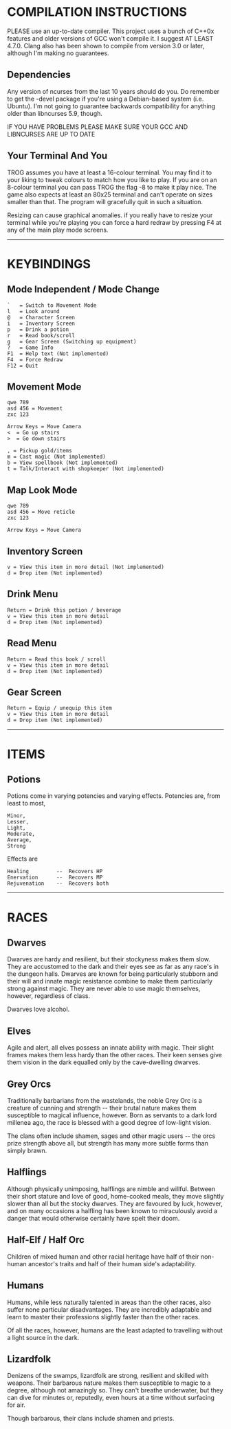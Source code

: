 COMPILATION INSTRUCTIONS
========================

PLEASE use an up-to-date compiler. This project uses a bunch of C++0x features
and older versions of GCC won't compile it. I suggest AT LEAST 4.7.0. Clang also
has been shown to compile from version 3.0 or later, although I'm making no
guarantees.

Dependencies
------------

Any version of ncurses from the last 10 years should do you. Do remember to get
the -devel package if you're using a Debian-based system (i.e. Ubuntu). I'm not
going to guarantee backwards compatibility for anything older than libncurses
5.9, though.

IF YOU HAVE PROBLEMS PLEASE MAKE SURE YOUR GCC AND LIBNCURSES ARE UP TO DATE

Your Terminal And You
---------------------

TROG assumes you have at least a 16-colour terminal. You may find it to your
liking to tweak colours to match how you like to play. If you are on an 8-colour
terminal you can pass TROG the flag -8 to make it play nice. The game also
expects at least an 80x25 terminal and can't operate on sizes smaller than that.
The program will gracefully quit in such a situation.

Resizing can cause graphical anomalies. if you really have to resize your
terminal while you're playing you can force a hard redraw by pressing F4 at any
of the main play mode screens.

---------------------------------------


KEYBINDINGS
===========

Mode Independent / Mode Change
------------------------------

    `   = Switch to Movement Mode
    l   = Look around
    @   = Character Screen
    i   = Inventory Screen
    p   = Drink a potion
    r   = Read book/scroll
    g   = Gear Screen (Switching up equipment)
    ?   = Game Info
    F1  = Help text (Not implemented)
    F4  = Force Redraw
    F12 = Quit

Movement Mode
-------------

    qwe 789
    asd 456 = Movement
    zxc 123

    Arrow Keys = Move Camera
    <  = Go up stairs
    >  = Go down stairs

    , = Pickup gold/items
    m = Cast magic (Not implemented)
    b = View spellbook (Not implemented)
    t = Talk/Interact with shopkeeper (Not implemented)

Map Look Mode
-------------

    qwe 789
    asd 456 = Move reticle
    zxc 123
    
    Arrow Keys = Move Camera

Inventory Screen
----------------

    v = View this item in more detail (Not implemented)
    d = Drop item (Not implemented)

Drink Menu
----------

    Return = Drink this potion / beverage
    v = View this item in more detail
    d = Drop item (Not implemented)

Read Menu
----------

    Return = Read this book / scroll
    v = View this item in more detail
    d = Drop item (Not implemented)

Gear Screen
-----------

    Return = Equip / unequip this item
    v = View this item in more detail
    d = Drop item (Not implemented)


---------------------------------------


ITEMS
=====

Potions
-------

Potions come in varying potencies and varying effects. Potencies are, from least
to most,

    Minor,
    Lesser,
    Light,
    Moderate,
    Average,
    Strong

Effects are

    Healing         --  Recovers HP
    Enervation      --  Recovers MP
    Rejuvenation    --  Recovers both


---------------------------------------


RACES
=====

Dwarves
-------

Dwarves are hardy and resilient, but their stockyness makes them slow. They are
accustomed to the dark and their eyes see as far as any race's in the dungeon
halls. Dwarves are known for being particularly stubborn and their will and
innate magic resistance combine to make them particularly strong against magic.
They are never able to use magic themselves, however, regardless of class.

Dwarves love alcohol.

Elves
-----

Agile and alert, all elves possess an innate ability with magic. Their slight
frames makes them less hardy than the other races. Their keen senses give them
vision in the dark equalled only by the cave-dwelling dwarves.

Grey Orcs
---------

Traditionally barbarians from the wastelands, the noble Grey Orc is a creature
of cunning and strength -- their brutal nature makes them susceptible to magical
influence, however. Born as servants to a dark lord millenea ago, the race is
blessed with a good degree of low-light vision.

The clans often include shamen, sages and other magic users -- the orcs prize
strength above all, but strength has many more subtle forms than simply brawn.

Halflings
---------

Although physically unimposing, halflings are nimble and willful. Between their
short stature and love of good, home-cooked meals, they move slightly slower
than all but the stocky dwarves. They are favoured by luck, however, and on many
occasions a halfling has been known to miraculously avoid a danger that would
otherwise certainly have spelt their doom.

Half-Elf / Half Orc
-------------------

Children of mixed human and other racial heritage have half of their non-human
ancestor's traits and half of their human side's adaptability.

Humans
------

Humans, while less naturally talented in areas than the other races, also
suffer none particular disadvantages. They are incredibly adaptable and learn
to master their professions slightly faster than the other races.

Of all the races, however, humans are the least adapted to travelling without
a light source in the dark.

Lizardfolk
----------

Denizens of the swamps, lizardfolk are strong, resilient and skilled with
weapons. Their barbarous nature makes them susceptible to magic to a degree,
although not amazingly so. They can't breathe underwater, but they can dive for
minutes or, reputedly, even hours at a time without surfacing for air.

Though barbarous, their clans include shamen and priests.
